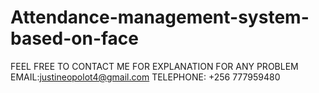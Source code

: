 # Attendance-management-system-based-on-face
FEEL FREE TO CONTACT ME FOR EXPLANATION FOR ANY PROBLEM
EMAIL:justineopolot4@gmail.com
TELEPHONE: +256 777959480
